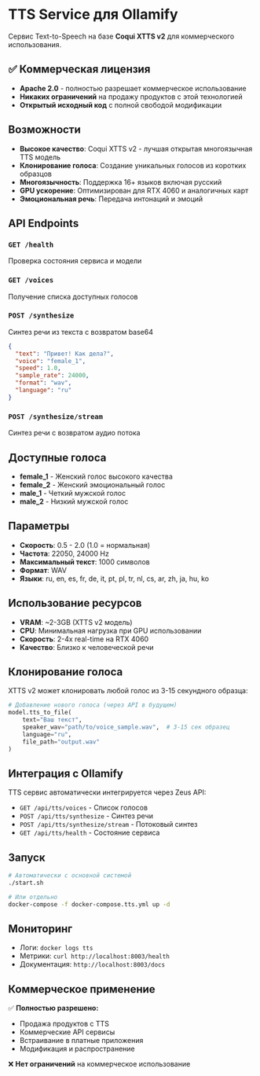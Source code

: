# TTS Service для Ollamify

Сервис Text-to-Speech на базе **Coqui XTTS v2** для коммерческого использования.

## ✅ Коммерческая лицензия

- **Apache 2.0** - полностью разрешает коммерческое использование
- **Никаких ограничений** на продажу продуктов с этой технологией
- **Открытый исходный код** с полной свободой модификации

## Возможности

- **Высокое качество**: Coqui XTTS v2 - лучшая открытая многоязычная TTS модель
- **Клонирование голоса**: Создание уникальных голосов из коротких образцов
- **Многоязычность**: Поддержка 16+ языков включая русский
- **GPU ускорение**: Оптимизирован для RTX 4060 и аналогичных карт
- **Эмоциональная речь**: Передача интонаций и эмоций

## API Endpoints

### `GET /health`
Проверка состояния сервиса и модели

### `GET /voices` 
Получение списка доступных голосов

### `POST /synthesize`
Синтез речи из текста с возвратом base64

```json
{
  "text": "Привет! Как дела?",
  "voice": "female_1",
  "speed": 1.0,
  "sample_rate": 24000,
  "format": "wav",
  "language": "ru"
}
```

### `POST /synthesize/stream`
Синтез речи с возвратом аудио потока

## Доступные голоса

- **female_1** - Женский голос высокого качества
- **female_2** - Женский эмоциональный голос  
- **male_1** - Четкий мужской голос
- **male_2** - Низкий мужской голос

## Параметры

- **Скорость**: 0.5 - 2.0 (1.0 = нормальная)
- **Частота**: 22050, 24000 Hz  
- **Максимальный текст**: 1000 символов
- **Формат**: WAV
- **Языки**: ru, en, es, fr, de, it, pt, pl, tr, nl, cs, ar, zh, ja, hu, ko

## Использование ресурсов

- **VRAM**: ~2-3GB (XTTS v2 модель)
- **CPU**: Минимальная нагрузка при GPU использовании
- **Скорость**: 2-4x real-time на RTX 4060
- **Качество**: Близко к человеческой речи

## Клонирование голоса

XTTS v2 может клонировать любой голос из 3-15 секундного образца:

```python
# Добавление нового голоса (через API в будущем)
model.tts_to_file(
    text="Ваш текст",
    speaker_wav="path/to/voice_sample.wav",  # 3-15 сек образец
    language="ru",
    file_path="output.wav"
)
```

## Интеграция с Ollamify

TTS сервис автоматически интегрируется через Zeus API:

- `GET /api/tts/voices` - Список голосов
- `POST /api/tts/synthesize` - Синтез речи
- `POST /api/tts/synthesize/stream` - Потоковый синтез
- `GET /api/tts/health` - Состояние сервиса

## Запуск

```bash
# Автоматически с основной системой
./start.sh

# Или отдельно
docker-compose -f docker-compose.tts.yml up -d
```

## Мониторинг

- Логи: `docker logs tts`
- Метрики: `curl http://localhost:8003/health`
- Документация: `http://localhost:8003/docs`

## Коммерческое применение

✅ **Полностью разрешено:**
- Продажа продуктов с TTS
- Коммерческие API сервисы
- Встраивание в платные приложения
- Модификация и распространение

❌ **Нет ограничений** на коммерческое использование 